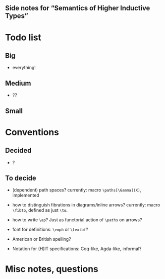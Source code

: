 Side notes for “Semantics of Higher Inductive Types” 
----

# Todo list #

## Big

- everything!

## Medium

- ??

## Small

# Conventions #

## Decided

- ?

## To decide

- (dependent) path spaces?  currently: macro `\paths[\Gamma](X)`, implemented
- how to distinguish fibrations in diagrams/inline arrows?  currently: macro `\fibto`, defined as just `\to`.
- how to write `\ap`?  Just as functorial action of `\paths` on arrows?
- font for definitions: `\emph` or `\textbf`?
- American or British spelling?

- Notation for (H)IT specifications: Coq-like, Agda-like, informal?

# Misc notes, questions
